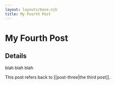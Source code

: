 ```yaml
---
layout: layouts/base.njk
title: My Fourth Post
---
```

# My Fourth Post

## Details 

blah blah blah

This post refers back to [[post-three|the third post]].
